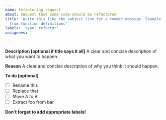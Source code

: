 ```yaml
---
name: Refactoring request
about: Request that some code should be refactored
title: 'Write this like the subject line for a commit message. Example: "Remove [[nodiscard]]
  from function definitions"'
labels: 'type: refactor'
assignees: ''

---
```


**Description [optional if title says it all]**
A clear and concise description of what you want to happen.

**Reason**
A clear and concise description of why you think it should happen.

**To do [optional]**
- [ ] Rename this
- [ ] Replace that
- [ ] Move A to B
- [ ] Extract foo from bar

**Don't forget to add appropriate labels!**
